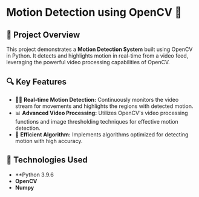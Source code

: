 # Motion Detection using OpenCV 🎥

## 📢 Project Overview
This project demonstrates a **Motion Detection System** built using OpenCV in Python. It detects and highlights motion in real-time from a video feed, leveraging the powerful video processing capabilities of OpenCV.

## 🔍 Key Features
- 🕵️‍♂️ **Real-time Motion Detection:** Continuously monitors the video stream for movements and highlights the regions with detected motion.
- 📊 **Advanced Video Processing:** Utilizes OpenCV's video processing functions and image thresholding techniques for effective motion detection.
- 🧠 **Efficient Algorithm:** Implements algorithms optimized for detecting motion with high accuracy.

## 🚀 Technologies Used
- **Python 3.9.6
- **OpenCV**
- **Numpy**
